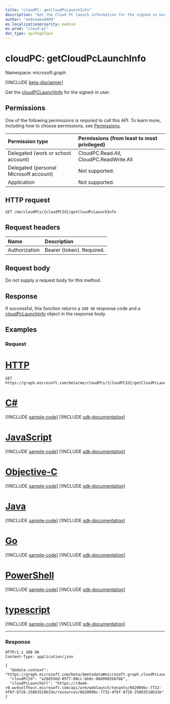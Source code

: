 ```yaml
---
title: "cloudPC: getCloudPcLaunchInfo"
description: "Get the Cloud PC launch information for the signed-in user."
author: "andrewku0409"
ms.localizationpriority: medium
ms.prod: "cloud-pc"
doc_type: apiPageType
---
```


# cloudPC: getCloudPcLaunchInfo
Namespace: microsoft.graph

[!INCLUDE [beta-disclaimer](../../includes/beta-disclaimer.md)]

Get the [cloudPCLaunchInfo](../resources/cloudpclaunchinfo.md) for the signed-in user.

## Permissions
One of the following permissions is required to call this API. To learn more, including how to choose permissions, see [Permissions](/graph/permissions-reference).

|Permission type|Permissions (from least to most privileged)|
|:---|:---|
|Delegated (work or school account)|CloudPC.Read.All, CloudPC.ReadWrite.All|
|Delegated (personal Microsoft account)|Not supported.|
|Application|Not supported.|

## HTTP request

<!-- {
  "blockType": "ignored"
}
-->
``` http
GET /me/cloudPCs/{cloudPCId}/getCloudPcLaunchInfo
```

## Request headers
|Name|Description|
|:---|:---|
|Authorization|Bearer {token}. Required.|

## Request body
Do not supply a request body for this method.

## Response

If successful, this function returns a `200 OK` response code and a [cloudPcLaunchInfo](../resources/cloudpclaunchinfo.md) object in the response body.

## Examples

### Request

# [HTTP](#tab/http)
<!-- {
  "blockType": "request",
  "name": "cloudpcthis.getcloudpclaunchinfo"
}
-->
``` http
GET https://graph.microsoft.com/beta/me/cloudPCs/{cloudPCId}/getCloudPcLaunchInfo
```
# [C#](#tab/csharp)
[!INCLUDE [sample-code](../includes/snippets/csharp/cloudpcthisgetcloudpclaunchinfo-csharp-snippets.md)]
[!INCLUDE [sdk-documentation](../includes/snippets/snippets-sdk-documentation-link.md)]

# [JavaScript](#tab/javascript)
[!INCLUDE [sample-code](../includes/snippets/javascript/cloudpcthisgetcloudpclaunchinfo-javascript-snippets.md)]
[!INCLUDE [sdk-documentation](../includes/snippets/snippets-sdk-documentation-link.md)]

# [Objective-C](#tab/objc)
[!INCLUDE [sample-code](../includes/snippets/objc/cloudpcthisgetcloudpclaunchinfo-objc-snippets.md)]
[!INCLUDE [sdk-documentation](../includes/snippets/snippets-sdk-documentation-link.md)]

# [Java](#tab/java)
[!INCLUDE [sample-code](../includes/snippets/java/cloudpcthisgetcloudpclaunchinfo-java-snippets.md)]
[!INCLUDE [sdk-documentation](../includes/snippets/snippets-sdk-documentation-link.md)]

# [Go](#tab/go)
[!INCLUDE [sample-code](../includes/snippets/go/cloudpcthisgetcloudpclaunchinfo-go-snippets.md)]
[!INCLUDE [sdk-documentation](../includes/snippets/snippets-sdk-documentation-link.md)]

# [PowerShell](#tab/powershell)
[!INCLUDE [sample-code](../includes/snippets/powershell/cloudpcthisgetcloudpclaunchinfo-powershell-snippets.md)]
[!INCLUDE [sdk-documentation](../includes/snippets/snippets-sdk-documentation-link.md)]

# [typescript](#tab/typescript)
[!INCLUDE [sample-code](../includes/snippets/typescript/cloudpcthisgetcloudpclaunchinfo-typescript-snippets.md)]
[!INCLUDE [sdk-documentation](../includes/snippets/snippets-sdk-documentation-link.md)]

---



### Response
<!-- {
  "blockType": "response",
  "truncated": true,
  "@odata.type": "microsoft.graph.cloudPcLaunchInfo"
}
-->
``` http
HTTP/1.1 200 OK
Content-Type: application/json

{
  "@odata.context": "https://graph.microsoft.com/beta/$metadata#microsoft.graph.cloudPcLaunchInfo",
  "cloudPcId": "a20d556d-85f7-88cc-bb9c-08d9902bb7bb",
  "cloudPcLaunchUrl": "https://rdweb-r0.wvdselfhost.microsoft.com/api/arm/weblaunch/tenants/662009bc-7732-4f6f-8726-25883518b33e/resources/662009bc-7732-4f6f-8726-25883518b33e"
}
```

